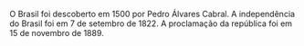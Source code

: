 O Brasil foi descoberto em 1500 por Pedro Álvares Cabral.
A independência do Brasil foi em 7 de setembro de 1822.
A proclamação da república foi em 15 de novembro de 1889.